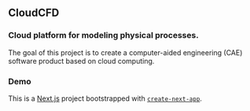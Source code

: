 ## CloudCFD

### Cloud platform for modeling physical processes.

The goal of this project is to create a computer-aided engineering (CAE) software product based on cloud computing.

### Demo

<!-- <img src="https://github.com/anastassia11/cloud-cfd/blob/main/public/demo.gif"/> -->

This is a [Next.js](https://nextjs.org/) project bootstrapped with [`create-next-app`](https://github.com/vercel/next.js/tree/canary/packages/create-next-app).
